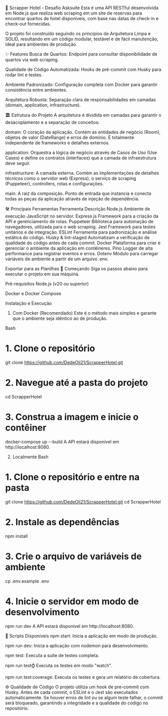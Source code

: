 🏨 Scrapper Hotel - Desafio Asksuite
Esta é uma API RESTful desenvolvida em Node.js que realiza web scraping em um site de reservas para encontrar quartos de hotel disponíveis, com base nas datas de check-in e check-out fornecidas.

O projeto foi construído seguindo os princípios de Arquitetura Limpa e SOLID, resultando em um código modular, testável e de fácil manutenção, ideal para ambientes de produção.

✨ Features
Busca de Quartos: Endpoint para consultar disponibilidade de quartos via web scraping.

Qualidade de Código Automatizada: Hooks de pré-commit com Husky para rodar lint e testes.

Ambiente Padronizado: Configuração completa com Docker para garantir consistência entre ambientes.

Arquitetura Robusta: Separação clara de responsabilidades em camadas (domain, application, infrastructure).

🏛️ Estrutura do Projeto
A arquitetura é dividida em camadas para garantir o desacoplamento e a separação de conceitos:

domain: O coração da aplicação. Contém as entidades de negócio (Room), objetos de valor (DateRange) e erros de domínio. É totalmente independente de frameworks e detalhes externos.

application: Orquestra a lógica de negócio através de Casos de Uso (Use Cases) e define os contratos (interfaces) que a camada de infraestrutura deve seguir.

infrastructure: A camada externa. Contém as implementações de detalhes técnicos como o servidor web (Express), o serviço de scraping (Puppeteer), controllers, rotas e configurações.

main: A raiz da composição. Ponto de entrada que instancia e conecta todas as peças da aplicação através de injeção de dependência.

🛠️ Principais Ferramentas
Ferramenta	Descrição
Node.js	Ambiente de execução JavaScript no servidor.
Express.js	Framework para a criação da API e gerenciamento de rotas.
Puppeteer	Biblioteca para automação de navegadores, utilizada para o web scraping.
Jest	Framework para testes unitários e de integração.
ESLint	Ferramenta para padronização e análise estática do código.
Husky & lint-staged	Automatizam a verificação de qualidade do código antes de cada commit.
Docker	Plataforma para criar e gerenciar o ambiente da aplicação em contêineres.
Pino	Logger de alta performance para registrar eventos e erros.
Dotenv	Módulo para carregar variáveis de ambiente a partir de um arquivo .env.

Exportar para as Planilhas
🚀 Começando
Siga os passos abaixo para executar o projeto em sua máquina.

Pré-requisitos
Node.js (v20 ou superior)

Docker e Docker Compose

Instalação e Execução
1. Com Docker (Recomendado)
Este é o método mais simples e garante que o ambiente seja idêntico ao de produção.

Bash

# 1. Clone o repositório
git clone https://github.com/DedeOli21/ScrapperHotel.git

# 2. Navegue até a pasta do projeto
cd ScrapperHotel

# 3. Construa a imagem e inicie o contêiner
docker-compose up --build
A API estará disponível em http://localhost:8080.

2. Localmente
Bash

# 1. Clone o repositório e entre na pasta
git clone https://github.com/DedeOli21/ScrapperHotel.git
cd ScrapperHotel

# 2. Instale as dependências
npm install

# 3. Crie o arquivo de variáveis de ambiente
cp .env.example .env

# 4. Inicie o servidor em modo de desenvolvimento
npm run dev
A API estará disponível em http://localhost:8080.

📜 Scripts Disponíveis
npm start: Inicia a aplicação em modo de produção.

npm run dev: Inicia a aplicação com nodemon para desenvolvimento.

npm test: Executa a suíte de testes completa.

npm run test:watch: Executa os testes em modo "watch".

npm run test:coverage: Executa os testes e gera um relatório de cobertura.

⚙️ Qualidade de Código
O projeto utiliza um hook de pre-commit com Husky. Antes de cada commit, o ESLint e o Jest são executados automaticamente. Se houver erros de lint ou se algum teste falhar, o commit será bloqueado, garantindo a integridade e a qualidade do código no repositório.